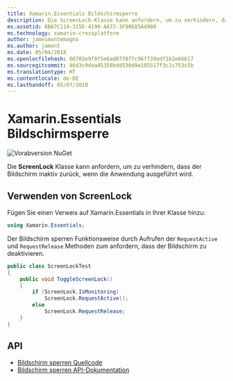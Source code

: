 ```yaml
---
title: Xamarin.Essentials Bildschirmsperre
description: Die ScreenLock-Klasse kann anfordern, um zu verhindern, dass der Bildschirm inaktiv zurück, wenn die Anwendung ausgeführt wird.
ms.assetid: 6B67C114-315E-4199-AA72-3F90E85A4909
ms.technology: xamarin-crossplatform
author: jamesmontemagno
ms.author: jamont
ms.date: 05/04/2018
ms.openlocfilehash: 66702e9f8f5e6ad07f8f7c96f739edf1b2e66617
ms.sourcegitcommit: 46d3c9daa45350bdd536d9e105517f3c1c753c5b
ms.translationtype: HT
ms.contentlocale: de-DE
ms.lasthandoff: 05/07/2018
---
```

# <a name="xamarinessentials-screen-lock"></a>Xamarin.Essentials Bildschirmsperre

![Vorabversion NuGet](~/media/shared/pre-release.png)

Die **ScreenLock** Klasse kann anfordern, um zu verhindern, dass der Bildschirm inaktiv zurück, wenn die Anwendung ausgeführt wird.

## <a name="using-screenlock"></a>Verwenden von ScreenLock

Fügen Sie einen Verweis auf Xamarin.Essentials in Ihrer Klasse hinzu:

```csharp
using Xamarin.Essentials;
```

Der Bildschirm sperren Funktionsweise durch Aufrufen der `RequestActive` und `RequestRelease` Methoden zum anfordern, dass der Bildschirm zu deaktivieren.

```csharp
public class ScreenLockTest
{
    public void ToggleScreenLock()
    {
        if (ScreenLock.IsMonitoring)
            ScreenLock.RequestActive();
        else
            ScreenLock.RequestRelease;
    }
}
```

## <a name="api"></a>API

- [Bildschirm sperren Quellcode](https://github.com/xamarin/Essentials/tree/master/Essentials/ScreenLock)
- [Bildschirm sperren API-Dokumentation](xref:Xamarin.Essentials.ScreenLock)
